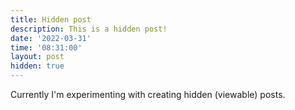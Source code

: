 ```yaml
---
title: Hidden post
description: This is a hidden post!
date: '2022-03-31'
time: '08:31:00'
layout: post
hidden: true
---
```


Currently I'm experimenting with creating hidden (viewable) posts.
